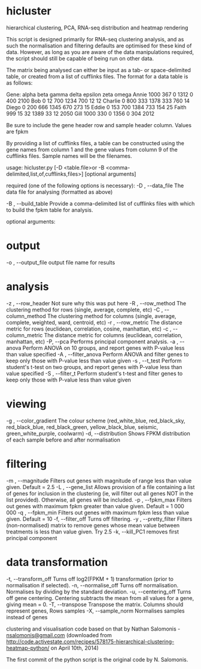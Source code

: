 hicluster
=========

hierarchical clustering, PCA, RNA-seq distribution and heatmap rendering

This script is designed primarily for RNA-seq clustering analysis, and as such the
normalisation and filtering defaults are optimised for these kind of data. However, as
long as you are aware of the data manipulations required, the script should still be
capable of being run on other data.

The matrix being analysed can either be input as a tab- or space-delimited table, or
created from a list of cufflinks files. The format for a data table is as follows:

Gene:	alpha	beta	gamma	delta	epsilon	zeta	omega
Annie   1000    367     0       1312    0       400     2100
Bob     0       12      700     1234    700     12      12
Charlie	0       800     333     1378    333     760     14
Diego	0       200     666     1345    670     273     15
Eddie	0       153     700     1384    733     154     25
Faith	999     15      32      1389    33      12      2050
Gill	1000    330     0       1356    0       304     2012


Be sure to include the gene header row and sample header column. Values are fpkm


By providing a list of cufflinks files, a table can be constructed using the gene names
from column 1 and the gene values from column 9 of the cufflinks files. Sample names will
be the filenames.



usage: hicluster.py [-D <table.file>or -B <comma-delimited,list,of,cufflinks,files>] [optional arguments]

required (one of the following options is necessary):
  -D , --data_file      The data file for analysing (formatted as above)

  -B , --build_table    Provide a comma-delimited list of cufflinks files with
                        which to build the fpkm table for analysis.

optional arguments:
# output #
  -o , --output_file
                        output file name for results

# analysis #
  -z , --row_header
                        Not sure why this was put here
  -R , --row_method
                        The clustering method for rows (single, average,
                        complete, etc)
  -C , --column_method
                        The clustering method for columns (single, average,
                        complete, weighted, ward, centroid, etc)
  -r , --row_metric
                        The distance metric for rows (euclidean, correlation,
                        cosine, manhattan, etc)
  -c , --column_metric
                        The distance metric for columns (euclidean,
                        correlation, manhattan, etc)
  -P, --pca             Performs principal component analysis.
  -a , --anova
                        Perform ANOVA on 10 groups, and report genes with
                        P-value less than value specified
  -A , --filter_anova
                        Perform ANOVA and filter genes to keep only those with
                        P-value less than value given
  -s , --t_test
                        Perform student's t-test on two groups, and report
                        genes with P-value less than value specified
  -S , --filter_t
                        Perform student's t-test and filter genes to keep only
                        those with P-value less than value given

# viewing #
  -g , --color_gradient
                        The colour scheme (red_white_blue, red_black_sky,
                        red_black_blue, red_black_green, yellow_black_blue,
                        seismic, green_white_purple, coolwarm)
  -d, --distribution    Shows FPKM distribution of each sample before and
                        after normalisation
# filtering #
  -m , --magnitude
                        Filters out genes with magnitude of range less than
                        value given. Default = 2.5
  -L , --gene_list
                        Allows provision of a file containing a list of genes
                        for inclusion in the clustering (ie, will filter out
                        all genes NOT in the list provided). Otherwise, all
                        genes will be included.
  -p , --fpkm_max
                        Filters out genes with maximum fpkm greater than value
                        given. Default = 1 000 000
  -q , --fpkm_min
                        Filters out genes with maximum fpkm less than value
                        given. Default = 10
  -f, --filter_off      Turns off filtering.
  -y , --pretty_filter
                        Filters (non-normalised) matrix to remove genes whose
                        mean value between treatments is less than value
                        given. Try 2.5
  -k, --kill_PC1        removes first principal component

# data transformation #
  -t, --transform_off   Turns off log2(FPKM + 1) transformation (prior to
                        normalisation if selected).
  -n, --normalise_off   Turns off normalisation. Normalises by dividing by the
                        standard deviation.
  -u, --centering_off   Turns off gene centering. Centering subtracts the mean
                        from all values for a gene, giving mean = 0.
  -T, --transpose       Transpose the matrix. Columns should represent genes,
                        Rows samples
  -X, --sample_norm     Normalises samples instead of genes


clustering and visualisation code based on that by Nathan Salomonis - nsalomonis@gmail.com
(downloaded from http://code.activestate.com/recipes/578175-hierarchical-clustering-heatmap-python/
on April 10th, 2014)

The first commit of the python script is the original code by N. Salomonis.